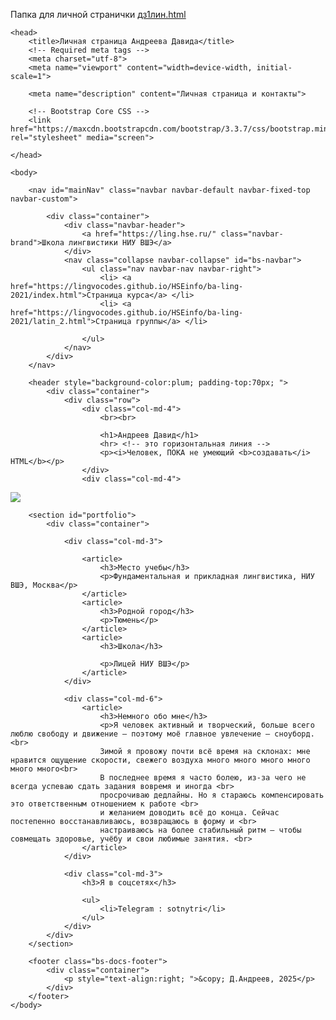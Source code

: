 Папка для личной странички
[дз1лин.html](https://github.com/user-attachments/files/23144997/1.html)
<!doctype html>

<!-- так в HTML обозначаются комментарии. Выше вы видите объявление типа документа (DOCTYPE), так браузер понимает, что код ниже нужно интерпретировать как html -->

<html>

<!-- зона заголовка html, тег <title> - строка, которую браузер отображает на вкладках над страницами, <meta> и <link> сообщают технические сведения для браузера, например, что файл имеет кодировку Юникод (utf-8) -->

	<head>
		<title>Личная страница Андреева Давида</title>
	 	<!-- Required meta tags -->
	 	<meta charset="utf-8">
	 	<meta name="viewport" content="width=device-width, initial-scale=1">

		<meta name="description" content="Личная страница и контакты">

		<!-- Bootstrap Core CSS -->
		<link href="https://maxcdn.bootstrapcdn.com/bootstrap/3.3.7/css/bootstrap.min.css" rel="stylesheet" media="screen">
<!-- Эта страница сделана с помощью bootstrap - популярной библиотеки для создания и настройки сайтов. Ниже вы увидите, что многие теги содержат атрибуты class - bootstrap содержит шаблоны, как такие элементы красиво оформить -->

	</head>
	
<!-- body - главная, содержательная часть страницы. Контент на этой странице делится на меню (nav), "шапку" (header), "подвал" (footer) и все остальное (мы заключили остаток в тег section) -->	
	<body>

<!-- меню (navigation bar) -->

		<nav id="mainNav" class="navbar navbar-default navbar-fixed-top navbar-custom">

<!-- div - это контейнеры - коробочки с текстом и/или графикой, которые можно вкладывать друг в друга. Пристально смотреть на теги в этой части кода не нужно -->
			<div class="container"> 
				<div class="navbar-header"> 
					<a href="https://ling.hse.ru/" class="navbar-brand">Школа лингвистики НИУ ВШЭ</a> 
				</div> 
				<nav class="collapse navbar-collapse" id="bs-navbar"> 
					<ul class="nav navbar-nav navbar-right"> 
						<li> <a href="https://lingvocodes.github.io/HSEinfo/ba-ling-2021/index.html">Страница курса</a> </li> 
						<li> <a href="https://lingvocodes.github.io/HSEinfo/ba-ling-2021/latin_2.html">Страница группы</a> </li> 
<!-- поправьте номер группы в URL, если нужно (от 1 до 4) -->
					</ul>
				</nav> 
			</div>
		</nav>

<!-- начинается шапка. у тега header есть атрибут style, который задает цвет фона и отступы. поменяйте значения атрибутов и посмотрите, как изменится страница -->

		<header style="background-color:plum; padding-top:70px; "> 
			<div class="container"> 
				<div class="row">
					<div class="col-md-4">
						<br><br>
<!-- здесь и дальше нужно поменять весь содержательный текст, чтобы получилась ваша личная страница -->
						<h1>Андреев Давид</h1>
						<hr> <!-- это горизонтальная линия -->
						<p><i>Человек, ПОКА не умеющий <b>создавать</i> HTML</b></p> 
					</div>
					<div class="col-md-4">
<!-- img - тег для вставки изображений. Мы использовали атрибут style, чтобы задать размер изображения и ширину рамки-->
<!-- Измените URL на URL вашей фотографии, а также настройте размер изображения -->
<img src=file:///var/folders/3_/c869cxr10rzbzjk4r2gth96r0000gn/T/ru.keepcoder.Telegram/IMAGE%202025-10-25%2023:47:10.jpg >
					</div>
				</div>
			</div>
		</header>

<!-- часть страницы, которая под шапкой -->
		<section id="portfolio">
			<div class="container">

<!-- атрибут col-md-... говорит, что контент будет разделен на несколько столбцов, их ширина соотносится как 3 - 6 - 3 (Bootstrap использует воображаемую сетку из 12 равных по ширине колонок) -->
				<div class="col-md-3">

<!-- <article> не влияет на оформление, но помогает структурировать контент на осмысленые разделы -->
					<article>
						<h3>Место учебы</h3>
						<p>Фундаментальная и прикладная лингвистика, НИУ ВШЭ, Москва</p>
					</article>
					<article>
						<h3>Родной город</h3>
						<p>Тюмень</p>
					</article>
					<article>
						<h3>Школа</h3>
<!-- когда будете менять текст, не используйте бюрократических слов типа ГБОУ СОШ, ну пожаалуйста -->
						<p>Лицей НИУ ВШЭ</p>
					</article>
				</div>

				<div class="col-md-6">
					<article>
						<h3>Немного обо мне</h3>
						<p>Я человек активный и творческий, больше всего люблю свободу и движение — поэтому моё главное увлечение — сноуборд. <br>
						Зимой я провожу почти всё время на склонах: мне нравится ощущение скорости, свежего воздуха много много много много много много<br>
						В последнее время я часто болею, из-за чего не всегда успеваю сдать задания вовремя и иногда <br>
						просрочиваю дедлайны. Но я стараюсь компенсировать это ответственным отношением к работе <br>
						и желанием доводить всё до конца. Сейчас постепенно восстанавливаюсь, возвращаюсь в форму и <br>
						настраиваюсь на более стабильный ритм — чтобы совмещать здоровье, учёбу и свои любимые занятия. <br>
					</article>
				</div>

				<div class="col-md-3">
					<h3>Я в соцсетях</h3>
<!-- тег <ul> - unordered list. Еще бывает тег <ol> -->
					<ul>
						<li>Telegram : sotnytri</li>
					</ul>
				</div>
			</div>
		</section>

<!-- это подвал. В этой части страницы обычно ставят копирайт (с помощью символа &copy;) и пишут об истории создания страницы. Поставьте свой копирайт -->
		<footer class="bs-docs-footer"> 
			<div class="container"> 
				<p style="text-align:right; ">&copy; Д.Андреев, 2025</p> 
			</div>
		</footer>
	</body>
</html>
